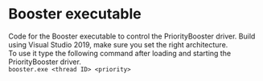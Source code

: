 # Booster executable 

Code for the Booster executable to control the PriorityBooster driver. Build using Visual Studio 2019, make sure you set the right architecture.  
To use it type the following command after loading and starting the PriorityBooster driver.   
`booster.exe <thread ID> <priority>`